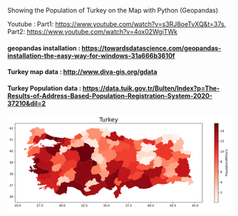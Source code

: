 Showing the Population of Turkey on the Map with Python (Geopandas)

Youtube :
Part1: https://www.youtube.com/watch?v=s3RJ8oeTvXQ&t=37s,
Part2: https://www.youtube.com/watch?v=4ox02WgiTWk

#### geopandas installation : https://towardsdatascience.com/geopandas-installation-the-easy-way-for-windows-31a666b3610f
#### Turkey map data : http://www.diva-gis.org/gdata
#### Turkey Population data : https://data.tuik.gov.tr/Bulten/Index?p=The-Results-of-Address-Based-Population-Registration-System-2020-37210&dil=2

![alt text](https://github.com/osmanballi/Turkey_population_with_geopandas/blob/main/Turkeyplot.PNG)

